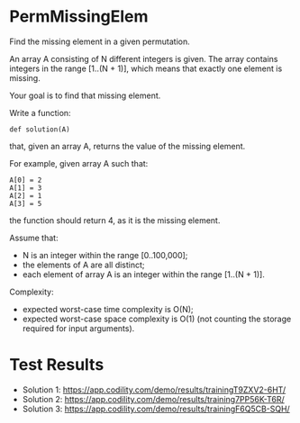 # PermMissingElem

Find the missing element in a given permutation.

An array A consisting of N different integers is given. The array contains integers in the range [1..(N + 1)], which means that exactly one element is missing.

Your goal is to find that missing element.

Write a function:

    def solution(A)

that, given an array A, returns the value of the missing element.

For example, given array A such that:

    A[0] = 2
    A[1] = 3
    A[2] = 1
    A[3] = 5

the function should return 4, as it is the missing element.

Assume that:

- N is an integer within the range [0..100,000];
- the elements of A are all distinct;
- each element of array A is an integer within the range [1..(N + 1)].

Complexity:

- expected worst-case time complexity is O(N);
- expected worst-case space complexity is O(1) (not counting the storage required for input arguments).



# Test Results

- Solution 1: https://app.codility.com/demo/results/trainingT9ZXV2-6HT/
- Solution 2: https://app.codility.com/demo/results/training7PP56K-T6R/
- Solution 3: https://app.codility.com/demo/results/trainingF6Q5CB-SQH/

